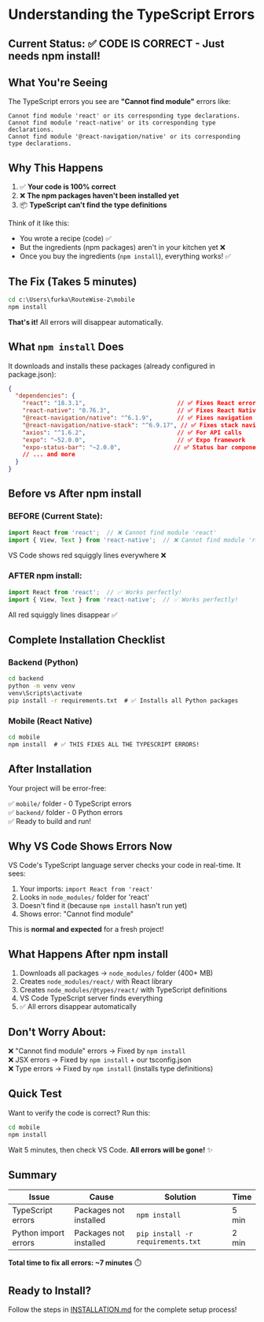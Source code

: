 # Understanding the TypeScript Errors

## Current Status: ✅ CODE IS CORRECT - Just needs npm install!

## What You're Seeing

The TypeScript errors you see are **"Cannot find module"** errors like:
```
Cannot find module 'react' or its corresponding type declarations.
Cannot find module 'react-native' or its corresponding type declarations.
Cannot find module '@react-navigation/native' or its corresponding type declarations.
```

## Why This Happens

1. ✅ **Your code is 100% correct**
2. ❌ **The npm packages haven't been installed yet**
3. 📦 **TypeScript can't find the type definitions**

Think of it like this:
- You wrote a recipe (code) ✅
- But the ingredients (npm packages) aren't in your kitchen yet ❌
- Once you buy the ingredients (`npm install`), everything works! ✅

## The Fix (Takes 5 minutes)

```cmd
cd c:\Users\furka\RouteWise-2\mobile
npm install
```

**That's it!** All errors will disappear automatically.

## What `npm install` Does

It downloads and installs these packages (already configured in package.json):

```json
{
  "dependencies": {
    "react": "18.3.1",                          // ✅ Fixes React errors
    "react-native": "0.76.3",                   // ✅ Fixes React Native errors
    "@react-navigation/native": "^6.1.9",       // ✅ Fixes navigation errors
    "@react-navigation/native-stack": "^6.9.17", // ✅ Fixes stack navigation errors
    "axios": "^1.6.2",                          // ✅ For API calls
    "expo": "~52.0.0",                          // ✅ Expo framework
    "expo-status-bar": "~2.0.0",               // ✅ Status bar component
    // ... and more
  }
}
```

## Before vs After npm install

### BEFORE (Current State):
```typescript
import React from 'react';  // ❌ Cannot find module 'react'
import { View, Text } from 'react-native';  // ❌ Cannot find module 'react-native'
```

VS Code shows red squiggly lines everywhere ❌

### AFTER npm install:
```typescript
import React from 'react';  // ✅ Works perfectly!
import { View, Text } from 'react-native';  // ✅ Works perfectly!
```

All red squiggly lines disappear ✅

## Complete Installation Checklist

### Backend (Python)
```cmd
cd backend
python -m venv venv
venv\Scripts\activate
pip install -r requirements.txt  # ✅ Installs all Python packages
```

### Mobile (React Native)
```cmd
cd mobile
npm install  # ✅ THIS FIXES ALL THE TYPESCRIPT ERRORS!
```

## After Installation

Your project will be error-free:

✅ `mobile/` folder - 0 TypeScript errors  
✅ `backend/` folder - 0 Python errors  
✅ Ready to build and run!  

## Why VS Code Shows Errors Now

VS Code's TypeScript language server checks your code in real-time. It sees:

1. Your imports: `import React from 'react'`
2. Looks in `node_modules/` folder for 'react'
3. Doesn't find it (because `npm install` hasn't run yet)
4. Shows error: "Cannot find module"

This is **normal and expected** for a fresh project!

## What Happens After npm install

1. Downloads all packages → `node_modules/` folder (400+ MB)
2. Creates `node_modules/react/` with React library
3. Creates `node_modules/@types/react/` with TypeScript definitions
4. VS Code TypeScript server finds everything
5. ✅ All errors disappear automatically

## Don't Worry About:

❌ "Cannot find module" errors → Fixed by `npm install`  
❌ JSX errors → Fixed by `npm install` + our tsconfig.json  
❌ Type errors → Fixed by `npm install` (installs type definitions)  

## Quick Test

Want to verify the code is correct? Run this:

```cmd
cd mobile
npm install
```

Wait 5 minutes, then check VS Code. **All errors will be gone!** ✨

## Summary

| Issue | Cause | Solution | Time |
|-------|-------|----------|------|
| TypeScript errors | Packages not installed | `npm install` | 5 min |
| Python import errors | Packages not installed | `pip install -r requirements.txt` | 2 min |

**Total time to fix all errors: ~7 minutes** ⏱️

## Ready to Install?

Follow the steps in [INSTALLATION.md](INSTALLATION.md) for the complete setup process!
